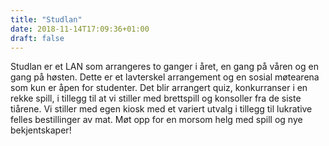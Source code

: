 ```yaml
---
title: "Studlan"
date: 2018-11-14T17:09:36+01:00
draft: false
---
```

Studlan er et LAN som arrangeres to ganger i året, en gang på våren og en gang på høsten. Dette er et lavterskel arrangement og en sosial møtearena som kun er åpen for studenter. Det blir arrangert quiz, konkurranser i en rekke spill, i tillegg til at vi stiller med brettspill og konsoller fra de siste tiårene. Vi stiller med egen kiosk med et variert utvalg i tillegg til lukrative felles bestillinger av mat. Møt opp for en morsom helg med spill og nye bekjentskaper!
